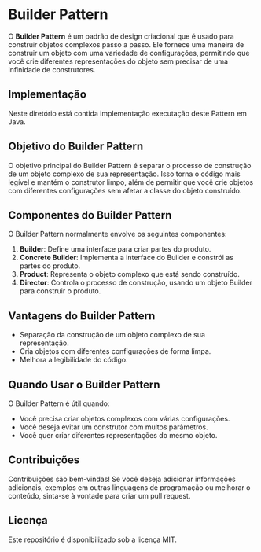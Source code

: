 # Builder Pattern

O **Builder Pattern** é um padrão de design criacional que é usado para construir objetos complexos passo a passo. Ele fornece uma maneira de construir um objeto com uma variedade de configurações, permitindo que você crie diferentes representações do objeto sem precisar de uma infinidade de construtores.

## Implementação

Neste diretório está contida implementação executação deste Pattern em Java.

## Objetivo do Builder Pattern

O objetivo principal do Builder Pattern é separar o processo de construção de um objeto complexo de sua representação. Isso torna o código mais legível e mantém o construtor limpo, além de permitir que você crie objetos com diferentes configurações sem afetar a classe do objeto construído.

## Componentes do Builder Pattern

O Builder Pattern normalmente envolve os seguintes componentes:

1. **Builder**: Define uma interface para criar partes do produto.
2. **Concrete Builder**: Implementa a interface do Builder e constrói as partes do produto.
3. **Product**: Representa o objeto complexo que está sendo construído.
4. **Director**: Controla o processo de construção, usando um objeto Builder para construir o produto.

## Vantagens do Builder Pattern

- Separação da construção de um objeto complexo de sua representação.
- Cria objetos com diferentes configurações de forma limpa.
- Melhora a legibilidade do código.

## Quando Usar o Builder Pattern

O Builder Pattern é útil quando:

- Você precisa criar objetos complexos com várias configurações.
- Você deseja evitar um construtor com muitos parâmetros.
- Você quer criar diferentes representações do mesmo objeto.

## Contribuições

Contribuições são bem-vindas! Se você deseja adicionar informações adicionais, exemplos em outras linguagens de programação ou melhorar o conteúdo, sinta-se à vontade para criar um pull request.

## Licença

Este repositório é disponibilizado sob a licença MIT.
